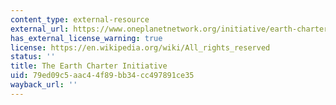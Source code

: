 ```yaml
---
content_type: external-resource
external_url: https://www.oneplanetnetwork.org/initiative/earth-charter-initiative
has_external_license_warning: true
license: https://en.wikipedia.org/wiki/All_rights_reserved
status: ''
title: The Earth Charter Initiative
uid: 79ed09c5-aac4-4f89-bb34-cc497891ce35
wayback_url: ''
---
```

